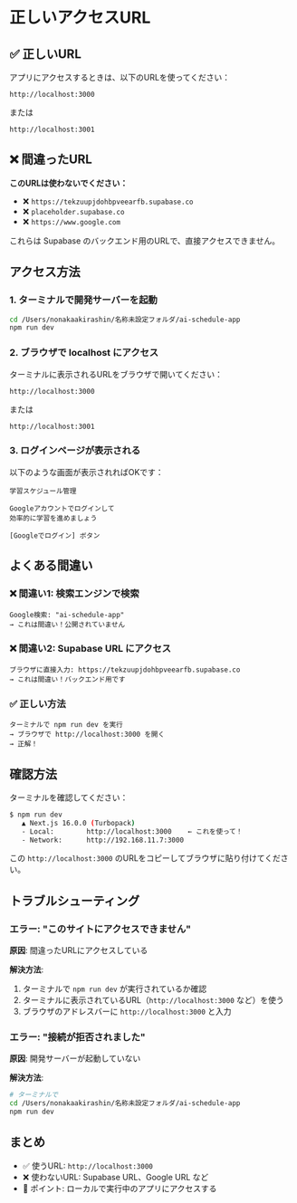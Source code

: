 # 正しいアクセスURL

## ✅ 正しいURL

アプリにアクセスするときは、以下のURLを使ってください：

```
http://localhost:3000
```

または

```
http://localhost:3001
```

## ❌ 間違ったURL

**このURLは使わないでください：**
- ❌ `https://tekzuupjdohbpveearfb.supabase.co`
- ❌ `placeholder.supabase.co`
- ❌ `https://www.google.com`

これらは Supabase のバックエンド用のURLで、直接アクセスできません。

## アクセス方法

### 1. ターミナルで開発サーバーを起動

```bash
cd /Users/nonakaakirashin/名称未設定フォルダ/ai-schedule-app
npm run dev
```

### 2. ブラウザで localhost にアクセス

ターミナルに表示されるURLをブラウザで開いてください：

```
http://localhost:3000
```

または

```
http://localhost:3001
```

### 3. ログインページが表示される

以下のような画面が表示されればOKです：

```
学習スケジュール管理

Googleアカウントでログインして
効率的に学習を進めましょう

[Googleでログイン] ボタン
```

## よくある間違い

### ❌ 間違い1: 検索エンジンで検索

```
Google検索: "ai-schedule-app"
→ これは間違い！公開されていません
```

### ❌ 間違い2: Supabase URL にアクセス

```
ブラウザに直接入力: https://tekzuupjdohbpveearfb.supabase.co
→ これは間違い！バックエンド用です
```

### ✅ 正しい方法

```
ターミナルで npm run dev を実行
→ ブラウザで http://localhost:3000 を開く
→ 正解！
```

## 確認方法

ターミナルを確認してください：

```bash
$ npm run dev
   ▲ Next.js 16.0.0 (Turbopack)
   - Local:        http://localhost:3000    ← これを使って！
   - Network:      http://192.168.11.7:3000
```

この `http://localhost:3000` のURLをコピーしてブラウザに貼り付けてください。

## トラブルシューティング

### エラー: "このサイトにアクセスできません"

**原因**: 間違ったURLにアクセスしている

**解決方法**:
1. ターミナルで `npm run dev` が実行されているか確認
2. ターミナルに表示されているURL（`http://localhost:3000` など）を使う
3. ブラウザのアドレスバーに `http://localhost:3000` と入力

### エラー: "接続が拒否されました"

**原因**: 開発サーバーが起動していない

**解決方法**:
```bash
# ターミナルで
cd /Users/nonakaakirashin/名称未設定フォルダ/ai-schedule-app
npm run dev
```

## まとめ

- ✅ 使うURL: `http://localhost:3000`
- ❌ 使わないURL: Supabase URL、Google URL など
- 🔑 ポイント: ローカルで実行中のアプリにアクセスする
